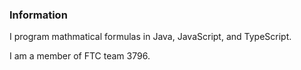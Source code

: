 ### Information

<!--
**Rek9876boss/Rek9876boss** is a ✨ _special_ ✨ repository because its `README.md` (this file) appears on your GitHub profile.

Here are some ideas to get you started:

- 🔭 I’m currently working on ...
- 🌱 I’m currently learning ...
- 👯 I’m looking to collaborate on ...
- 🤔 I’m looking for help with ...
- 💬 Ask me about ...
- 📫 How to reach me: ...
- 😄 Pronouns: ...
- ⚡ Fun fact: ...
-->
I program mathmatical formulas in Java, JavaScript, and TypeScript.

I am a member of FTC team 3796.
<!--
Planning to learn C, C++, and Python, possibly Kotlin, Fortran, and Assembly
-->
